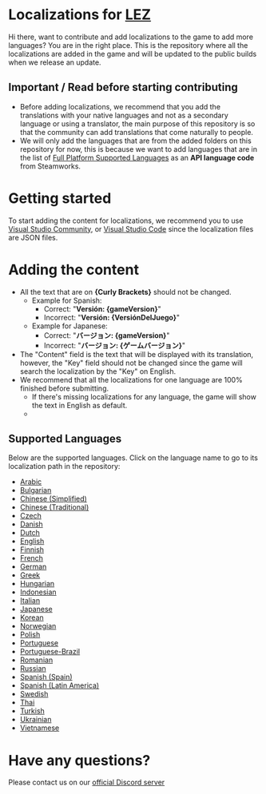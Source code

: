 # Localizations for [LEZ](https://lez.daztraxstudios.com/)

Hi there, want to contribute and add localizations to the game to add more languages? You are in the right place.
This is the repository where all the localizations are added in the game and will be updated to the public builds when we release an update.

## Important / Read before starting contributing
- Before adding localizations, we recommend that you add the translations with your native languages and not as a secondary language or using a translator, the main purpose of this repository is so that the community can add translations that come naturally to people.
- We will only add the languages that are from the added folders on this repository for now, this is because we want to add languages that are in the list of [Full Platform Supported Languages](https://partner.steamgames.com/doc/store/localization/languages#supported_languages) as an **API language code** from Steamworks.

# Getting started
To start adding the content for localizations, we recommend you to use [Visual Studio Community](https://visualstudio.microsoft.com/vs/community/), or [Visual Studio Code](https://code.visualstudio.com/download) since the localization files are JSON files.

# Adding the content
- All the text that are on **{Curly Brackets}** should not be changed.
  - Example for Spanish:
    - Correct: "**Versión: {gameVersion}**"
    - Incorrect: "**Versión: {VersiónDelJuego}**"
  - Example for Japanese:
    - Correct: "**バージョン: {gameVersion}**"
    - Incorrect: "**バージョン: {ゲームバージョン}**"
- The "Content" field is the text that will be displayed with its translation, however, the "Key" field should not be changed since the game will search the localization by the "Key" on English.
- We recommend that all the localizations for one language are 100% finished before submitting.
  - If there's missing localizations for any language, the game will show the text in English as default.
  - 
## Supported Languages
Below are the supported languages. Click on the language name to go to its localization path in the repository:

- [Arabic](https://github.com/DaztraxStudios/LEZ-Localization/tree/main/arabic)
- [Bulgarian](https://github.com/DaztraxStudios/LEZ-Localization/tree/main/bulgarian)
- [Chinese (Simplified)](https://github.com/DaztraxStudios/LEZ-Localization/tree/main/schinese)
- [Chinese (Traditional)](https://github.com/DaztraxStudios/LEZ-Localization/tree/main/tchinese)
- [Czech](https://github.com/DaztraxStudios/LEZ-Localization/tree/main/czech)
- [Danish](https://github.com/DaztraxStudios/LEZ-Localization/tree/main/danish)
- [Dutch](https://github.com/DaztraxStudios/LEZ-Localization/tree/main/dutch)
- [English](https://github.com/DaztraxStudios/LEZ-Localization/tree/main/english)
- [Finnish](https://github.com/DaztraxStudios/LEZ-Localization/tree/main/finnish)
- [French](https://github.com/DaztraxStudios/LEZ-Localization/tree/main/french)
- [German](https://github.com/DaztraxStudios/LEZ-Localization/tree/main/german)
- [Greek](https://github.com/DaztraxStudios/LEZ-Localization/tree/main/greek)
- [Hungarian](https://github.com/DaztraxStudios/LEZ-Localization/tree/main/hungarian)
- [Indonesian](https://github.com/DaztraxStudios/LEZ-Localization/tree/main/indonesian)
- [Italian](https://github.com/DaztraxStudios/LEZ-Localization/tree/main/italian)
- [Japanese](https://github.com/DaztraxStudios/LEZ-Localization/tree/main/japanese)
- [Korean](https://github.com/DaztraxStudios/LEZ-Localization/tree/main/koreana)
- [Norwegian](https://github.com/DaztraxStudios/LEZ-Localization/tree/main/norwegian)
- [Polish](https://github.com/DaztraxStudios/LEZ-Localization/tree/main/polish)
- [Portuguese](https://github.com/DaztraxStudios/LEZ-Localization/tree/main/portuguese)
- [Portuguese-Brazil](https://github.com/DaztraxStudios/LEZ-Localization/tree/main/brazilian)
- [Romanian](https://github.com/DaztraxStudios/LEZ-Localization/tree/main/romanian)
- [Russian](https://github.com/DaztraxStudios/LEZ-Localization/tree/main/russian)
- [Spanish (Spain)](https://github.com/DaztraxStudios/LEZ-Localization/tree/main/spanish)
- [Spanish (Latin America)](https://github.com/DaztraxStudios/LEZ-Localization/tree/main/latam)
- [Swedish](https://github.com/DaztraxStudios/LEZ-Localization/tree/main/swedish)
- [Thai](https://github.com/DaztraxStudios/LEZ-Localization/tree/main/thai)
- [Turkish](https://github.com/DaztraxStudios/LEZ-Localization/tree/main/turkish)
- [Ukrainian](https://github.com/DaztraxStudios/LEZ-Localization/tree/main/ukrainian)
- [Vietnamese](https://github.com/DaztraxStudios/LEZ-Localization/tree/main/vietnamese)

# Have any questions?
Please contact us on our [official Discord server](https://daztraxstudios.com/discord)
